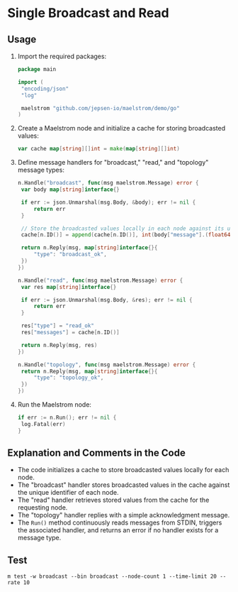 # Single Broadcast and Read

## Usage

1. Import the required packages:

   ```go
   package main

   import (
   	"encoding/json"
   	"log"

   	maelstrom "github.com/jepsen-io/maelstrom/demo/go"
   )
   ```

2. Create a Maelstrom node and initialize a cache for storing broadcasted values:

   ```go
   var cache map[string][]int = make(map[string][]int)
   ```

3. Define message handlers for "broadcast," "read," and "topology" message types:

   ```go
   n.Handle("broadcast", func(msg maelstrom.Message) error {
   	var body map[string]interface{}

   	if err := json.Unmarshal(msg.Body, &body); err != nil {
   		return err
   	}

   	// Store the broadcasted values locally in each node against its unique identifier in-memory
   	cache[n.ID()] = append(cache[n.ID()], int(body["message"].(float64)))

   	return n.Reply(msg, map[string]interface{}{
   		"type": "broadcast_ok",
   	})
   })

   n.Handle("read", func(msg maelstrom.Message) error {
   	var res map[string]interface{}

   	if err := json.Unmarshal(msg.Body, &res); err != nil {
   		return err
   	}

   	res["type"] = "read_ok"
   	res["messages"] = cache[n.ID()]

   	return n.Reply(msg, res)
   })

   n.Handle("topology", func(msg maelstrom.Message) error {
   	return n.Reply(msg, map[string]interface{}{
   		"type": "topology_ok",
   	})
   })
   ```

4. Run the Maelstrom node:

   ```go
   if err := n.Run(); err != nil {
   	log.Fatal(err)
   }
   ```

## Explanation and Comments in the Code

- The code initializes a cache to store broadcasted values locally for each node.
- The "broadcast" handler stores broadcasted values in the cache against the unique identifier of each node.
- The "read" handler retrieves stored values from the cache for the requesting node.
- The "topology" handler replies with a simple acknowledgment message.
- The `Run()` method continuously reads messages from STDIN, triggers the associated handler, and returns an error if no handler exists for a message type.


## Test

```
m test -w broadcast --bin broadcast --node-count 1 --time-limit 20 --rate 10
```